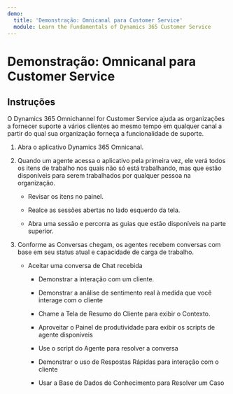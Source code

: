 ```yaml
---
demo:
  title: 'Demonstração: Omnicanal para Customer Service'
  module: Learn the Fundamentals of Dynamics 365 Customer Service
---
```


# Demonstração: Omnicanal para Customer Service

## Instruções

O Dynamics 365 Omnichannel for Customer Service ajuda as organizações a fornecer suporte a vários clientes ao mesmo tempo em qualquer canal a partir do qual sua organização forneça a funcionalidade de suporte. 

1. Abra o aplicativo Dynamics 365 Omnicanal. 

 

2. Quando um agente acessa o aplicativo pela primeira vez, ele verá todos os itens de trabalho nos quais não só está trabalhando, mas que estão disponíveis para serem trabalhados por qualquer pessoa na organização. 

    - Revisar os itens no painel. 

    - Realce as sessões abertas no lado esquerdo da tela. 

    - Abra uma sessão e percorra as guias que estão disponíveis na parte superior. 

 

3. Conforme as Conversas chegam, os agentes recebem conversas com base em seu status atual e capacidade de carga de trabalho.  

    - Aceitar uma conversa de Chat recebida 

        - Demonstrar a interação com um cliente. 

        - Demonstrar a análise de sentimento real à medida que você interage com o cliente

        - Chame a Tela de Resumo do Cliente para exibir o Contexto. 

        - Aproveitar o Painel de produtividade para exibir os scripts de agente disponíveis

        - Use o script do Agente para resolver a conversa

        - Demonstrar o uso de Respostas Rápidas para interação com o cliente

        - Usar a Base de Dados de Conhecimento para Resolver um Caso
